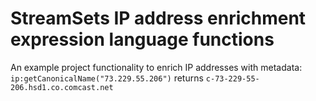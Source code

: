 # StreamSets IP address enrichment expression language functions

An example project functionality to enrich IP addresses with metadata:
    `ip:getCanonicalName("73.229.55.206")` returns `c-73-229-55-206.hsd1.co.comcast.net`
